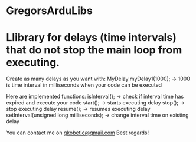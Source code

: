 # GregorsArduLibs

# Llibrary for delays (time intervals) that do not stop the main loop from executing.

Create as many delays as you want with:
MyDelay myDelay1(1000); -> 1000 is time interval in milliseconds when your code can be executed

Here are implemented functions:
isInterval(); -> check if interval time has expired and execute your code
start(); -> starts executing delay
stop(); -> stop executing delay
resume(); -> resumes executing delay
setInterval(unsigned long milliseconds); -> change interval time on existing delay

You can contact me on gkobetic@gmail.com
Best regards!
